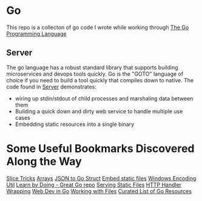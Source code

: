 # Go

This repo is a collecton of go code I wrote while working through [The Go Programming Language](https://www.amazon.com/Programming-Language-Addison-Wesley-Professional-Computing/dp/0134190440/ref=asc_df_0134190440/?tag=hyprod-20&linkCode=df0&hvadid=312128454859&hvpos=1o1&hvnetw=g&hvrand=17010129884021683951&hvpone=&hvptwo=&hvqmt=&hvdev=c&hvdvcmdl=&hvlocint=&hvlocphy=9028250&hvtargid=aud-801381245258:pla-434200141853&psc=1)

## Server
The go language has a robust standard library that supports building microservices and devops tools quickly. Go is the "GOTO" language of choice if you need to build a tool quickly that compiles down to native. The code found in [Server](./Server) demonstrates:

- wiring up stdin/stdout of child processes and marshaling data between them
- Building a quick down and dirty web service to handle multiple use cases
- Embedding static resources into a single binary

# Some Useful Bookmarks Discovered Along the Way

[Slice Tricks](https://github.com/golang/go/wiki/SliceTricks#insertvector)
[Arrays](https://www.openmymind.net/The-Minimum-You-Need-To-Know-About-Arrays-And-Slices-In-Go/)
[JSON to Go Struct](https://github.com/ChimeraCoder/gojson)
[Embed static files](https://tech.townsourced.com/post/embedding-static-files-in-go/)
[Windows Encoding Util](https://github.com/TomOnTime/utfutil/)
[Learn by Doing - Great Go repo](https://github.com/GoesToEleven/golang-web-dev?files=1)
[Serving Static Files](https://www.alexedwards.net/blog/serving-static-sites-with-go)
[HTTP Handler Wrapping](https://medium.com/@matryer/the-http-handler-wrapper-technique-in-golang-updated-bc7fbcffa702)
[Web Dev in Go](https://github.com/astaxie/build-web-application-with-golang/blob/master/en/preface.md)
[Working with Files](https://www.devdungeon.com/content/working-files-go)
[Curated List of Go Resources](https://oxozle.com/awetop/avelino-awesome-go/)